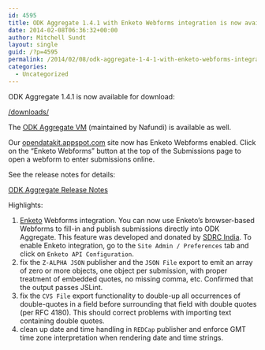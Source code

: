 ```yaml
---
id: 4595
title: ODK Aggregate 1.4.1 with Enketo Webforms integration is now available
date: 2014-02-08T06:36:32+00:00
author: Mitchell Sundt
layout: single
guid: /?p=4595
permalink: /2014/02/08/odk-aggregate-1-4-1-with-enketo-webforms-integration-is-now-available/
categories:
  - Uncategorized
---
```

ODK Aggregate 1.4.1 is now available for download:

<a href="/downloads/" title="Download page" target="_blank">/downloads/</a>

The [ODK Aggregate VM](http://gum.co/odk-aggregate-vm) (maintained by Nafundi) is available as well.

Our <a href="http://opendatakit.appspot.com" title="opendatakit.appspot.com" target="_blank">opendatakit.appspot.com</a> site now has Enketo Webforms enabled. Click on the &#8220;Enketo Webforms&#8221; button at the top of the Submissions page to open a webform to enter submissions online.

See the release notes for details:

<a href="http://code.google.com/p/opendatakit/wiki/AggregateReleaseNotes" title="ODK Aggregate Release Notes" target="_blank">ODK Aggregate Release Notes</a>

Highlights:

  1. <a href="https://enketo.org/" title="Enketo" target="_blank">Enketo</a> Webforms integration. You can now use Enketo&#8217;s browser-based Webforms to fill-in and publish submissions directly into ODK Aggregate. This feature was developed and donated by <a href="http://sdrc.co.in/" title="SDFC India" target="_blank">SDRC India</a>. To enable Enketo integration, go to the `Site Admin / Preferences` tab and click on `Enketo API Configuration`.
  2. fix the `Z-ALPHA JSON` publisher and the `JSON File` export to emit an array of zero or more objects, one object per submission, with proper treatment of embedded quotes, no missing comma, etc. Confirmed that the output passes JSLint.
  3. fix the `CVS File` export functionality to double-up all occurrences of double-quotes in a field before surrounding that field with double quotes (per RFC 4180). This should correct problems with importing text containing double quotes.
  4. clean up date and time handling in `REDCap` publisher and enforce GMT time zone interpretation when rendering date and time strings.